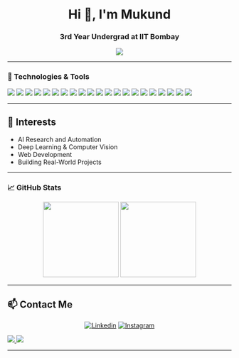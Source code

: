 <h1 align="center">Hi 👋, I'm Mukund</h1>
<h3 align="center">3rd Year Undergrad at IIT Bombay</h3>

<p align="center">
  <img src="https://readme-typing-svg.herokuapp.com?center=true&vCenter=true&lines=🚀+Exploring+AI+%26+Machine+Learning;👨‍💻+Web+Dev+with+React+%26+Node.js;🧠+Deep+Learning+%7C+NLP+%7C+Computer+Vision;📚+Student+at+IIT+Bombay;💡+Open+Source+Contributor" />
</p>

---

### 🔧 Technologies & Tools
<p>
  <img src="https://img.shields.io/badge/C-00599C?style=flat&logo=c&logoColor=white"/>
  <img src="https://img.shields.io/badge/C%2B%2B-00599C?style=flat&logo=c%2B%2B&logoColor=white"/>
  <img src="https://img.shields.io/badge/Python-3776AB?style=flat&logo=python&logoColor=white"/>
  <img src="https://img.shields.io/badge/NumPy-013243?style=flat&logo=numpy&logoColor=white"/>
  <img src="https://img.shields.io/badge/Pandas-150458?style=flat&logo=pandas&logoColor=white"/>
  <img src="https://img.shields.io/badge/Keras-D00000?style=flat&logo=keras&logoColor=white"/>
  <img src="https://img.shields.io/badge/TensorFlow-FF6F00?style=flat&logo=tensorflow&logoColor=white"/>
  <img src="https://img.shields.io/badge/PyTorch-EE4C2C?style=flat&logo=pytorch&logoColor=white"/>
  <img src="https://img.shields.io/badge/OpenCV-5C3EE8?style=flat&logo=opencv&logoColor=white"/>
  <img src="https://img.shields.io/badge/Scikit--Learn-F7931E?style=flat&logo=scikit-learn&logoColor=white"/>
  <img src="https://img.shields.io/badge/Matplotlib-11557C?style=flat&logo=matplotlib&logoColor=white"/>
  <img src="https://img.shields.io/badge/NLP-FF6600?style=flat&logo=apache%20kafka&logoColor=white"/>
  <img src="https://img.shields.io/badge/HTML5-E34F26?style=flat&logo=html5&logoColor=white"/>
  <img src="https://img.shields.io/badge/CSS3-1572B6?style=flat&logo=css3&logoColor=white"/>
  <img src="https://img.shields.io/badge/JavaScript-F7DF1E?style=flat&logo=javascript&logoColor=black"/>
  <img src="https://img.shields.io/badge/React-20232A?style=flat&logo=react&logoColor=61DAFB"/>
  <img src="https://img.shields.io/badge/Node.js-339933?style=flat&logo=node.js&logoColor=white"/>
  <img src="https://img.shields.io/badge/Tailwind_CSS-38B2AC?style=flat&logo=tailwind-css&logoColor=white"/>
  <img src="https://img.shields.io/badge/VS%20Code-007ACC?style=flat&logo=visual-studio-code&logoColor=white"/>
  <img src="https://img.shields.io/badge/Jupyter-F37626?style=flat&logo=jupyter&logoColor=white"/>
  <img src="https://img.shields.io/badge/Git-000000?style=flat&logo=git&logoColor=white"/>
</p>

---

## 🧠 Interests
- AI Research and Automation
- Deep Learning & Computer Vision
- Web Development
- Building Real-World Projects


---


### 📈 GitHub Stats
<p align="center">
  <img src="https://github-readme-stats.vercel.app/api?username=mukundraj&show_icons=true&theme=tokyonight" height="170" />
  <img src="https://github-readme-stats.vercel.app/api/top-langs/?username=mukundraj&layout=compact&theme=tokyonight" height="170" />
</p>






---

## 📫 Contact Me

<div align="center">

[![Linkedin](https://img.shields.io/badge/MUKUL-0072B1?style=for-the-badge&logo=linkedin&logoColor=FFFFFF)](https://linkedin.com/in/mukundrajiitb)
[![Instagram](https://img.shields.io/badge/@mk__mucool-E1306C?style=for-the-badge&logo=instagram&logoColor=FFFFFF)](https://instagram.com/mkukund_raj_)


</div>

<p>
  <a href="https://linkedin.com/in/mukundrajiitb" target="_blank">
    <img src="https://img.shields.io/badge/LinkedIn-blue?style=flat&logo=linkedin" />
  </a>
  <a href="mukundraj01234@gmail.com">
    <img src="https://img.shields.io/badge/Email-D14836?style=flat&logo=gmail&logoColor=white" />
  </a>
</p>

---


<!--
**mukundraj33/mukundraj33** is a ✨ _special_ ✨ repository because its `README.md` (this file) appears on your GitHub profile.

Here are some ideas to get you started:

- 🔭 I’m currently working on ...
- 🌱 I’m currently learning ...
- 👯 I’m looking to collaborate on ...
- 🤔 I’m looking for help with ...
- 💬 Ask me about ...
- 📫 How to reach me: ...
- 😄 Pronouns: ...
- ⚡ Fun fact: ...
-->

